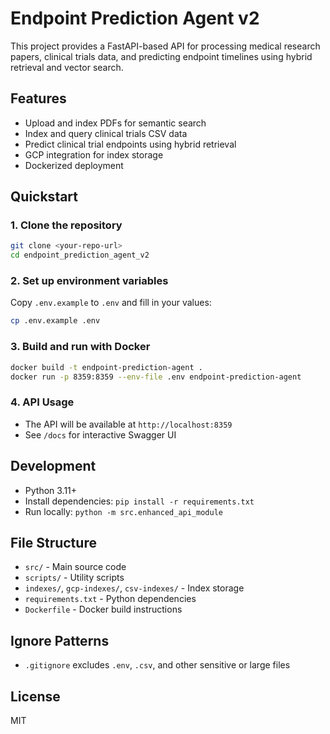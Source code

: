 # Endpoint Prediction Agent v2

This project provides a FastAPI-based API for processing medical research papers, clinical trials data, and predicting endpoint timelines using hybrid retrieval and vector search.

## Features
- Upload and index PDFs for semantic search
- Index and query clinical trials CSV data
- Predict clinical trial endpoints using hybrid retrieval
- GCP integration for index storage
- Dockerized deployment

## Quickstart

### 1. Clone the repository
```sh
git clone <your-repo-url>
cd endpoint_prediction_agent_v2
```

### 2. Set up environment variables
Copy `.env.example` to `.env` and fill in your values:
```sh
cp .env.example .env
```

### 3. Build and run with Docker
```sh
docker build -t endpoint-prediction-agent .
docker run -p 8359:8359 --env-file .env endpoint-prediction-agent
```

### 4. API Usage
- The API will be available at `http://localhost:8359`
- See `/docs` for interactive Swagger UI

## Development
- Python 3.11+
- Install dependencies: `pip install -r requirements.txt`
- Run locally: `python -m src.enhanced_api_module`

## File Structure
- `src/` - Main source code
- `scripts/` - Utility scripts
- `indexes/`, `gcp-indexes/`, `csv-indexes/` - Index storage
- `requirements.txt` - Python dependencies
- `Dockerfile` - Docker build instructions

## Ignore Patterns
- `.gitignore` excludes `.env`, `.csv`, and other sensitive or large files

## License
MIT
